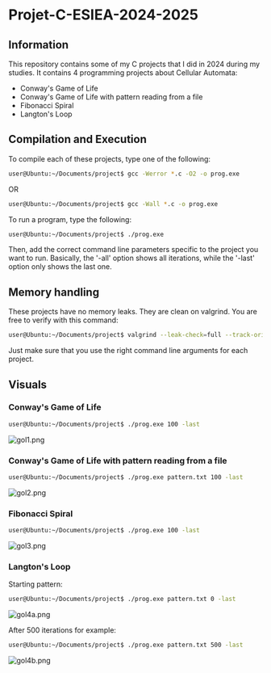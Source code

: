 # Projet-C-ESIEA-2024-2025

## Information

This repository contains some of my C projects that I did in 2024 during my studies.
It contains 4 programming projects about Cellular Automata:

- Conway's Game of Life
- Conway's Game of Life with pattern reading from a file
- Fibonacci Spiral
- Langton's Loop

## Compilation and Execution

To compile each of these projects, type one of the following:

```bash
user@Ubuntu:~/Documents/project$ gcc -Werror *.c -O2 -o prog.exe
```

OR

```bash
user@Ubuntu:~/Documents/project$ gcc -Wall *.c -o prog.exe
```

To run a program, type the following:
```bash
user@Ubuntu:~/Documents/project$ ./prog.exe
```

Then, add the correct command line parameters specific to the project you want to run.
Basically, the '-all' option shows all iterations, while the '-last' option only shows the last one.

## Memory handling

These projects have no memory leaks. They are clean on valgrind.
You are free to verify with this command:

```bash
user@Ubuntu:~/Documents/project$ valgrind --leak-check=full --track-origins=yes ./prog.exe 100 -last
```

Just make sure that you use the right command line arguments for each project.

## Visuals

### Conway's Game of Life
```bash
user@Ubuntu:~/Documents/project$ ./prog.exe 100 -last
```
![gol1.png](Screenshots/gol1.png)


### Conway's Game of Life with pattern reading from a file
```bash
user@Ubuntu:~/Documents/project$ ./prog.exe pattern.txt 100 -last
```
![gol2.png](Screenshots/gol2.png)


### Fibonacci Spiral
```bash
user@Ubuntu:~/Documents/project$ ./prog.exe 100 -last
```
![gol3.png](Screenshots/gol3.png)


### Langton's Loop

Starting pattern:
```bash
user@Ubuntu:~/Documents/project$ ./prog.exe pattern.txt 0 -last
```
![gol4a.png](Screenshots/gol4a.png)


After 500 iterations for example:
```bash
user@Ubuntu:~/Documents/project$ ./prog.exe pattern.txt 500 -last
```
![gol4b.png](Screenshots/gol4b.png)

